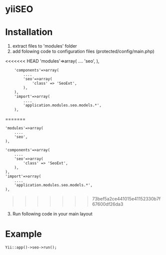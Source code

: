 yiiSEO
========

Installation
=========

1. extract files to 'modules' folder
2. add folowing code to configuration files (protected/config/main.php)

<<<<<<< HEAD
        'modules'=>array(
			....
			'seo',
		),
		
		'components'=>array(
			....
			'seo'=>array(
				'class' => 'SeoExt',
			),
		),
		'import'=>array(
			....
			'application.modules.seo.models.*',
		),
		
=======




    'modules'=>array(
        ....
        'seo',
    ),
    
    'components'=>array(
        ....
        'seo'=>array(
            'class' => 'SeoExt',
        ),
    ),
    'import'=>array(
        ....
        'application.modules.seo.models.*',
    ),

>>>>>>> 73bef5a2ce441015e41152330b7f67600df26da3
3. Run following code in your main layout


Example
====================

    Yii::app()->seo->run();
